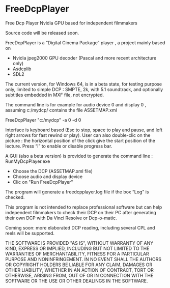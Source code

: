 # FreeDcpPlayer

Free Dcp Player Nvidia GPU based for independent filmmakers

Source code will be released soon.

FreeDcpPlayer is a “Digital Cinema Package”  player ,  a project mainly based on
- Nvidia jpeg2000 GPU decoder (Pascal and more recent architecture only)
- Asdcplib
- SDL2

The current version, for Windows 64, is in a beta state, for testing purpose only, limited to simple DCP :
SMPTE, 2k, with 5.1 soundtrack, and optionally subtitles embedded in MXF file, not encrypted.

The command line is for example for audio device 0 and display 0 , assuming c:/mydcp/ contains the file ASSETMAP.xml

FreeDcpPlayer "c:/mydcp" -a 0 -d 0

Interface is keyboard based (Esc to stop, space to play  and pause, and left right arrows for fast rewind or play). 
User can also double-clic on the picture  : the horizontal position of the click give the start position of the lecture.
Press “i” to enable or disable progress bar.

A GUI (also a beta version) is provided to generate the command line : RunMyDcpPlayer.exe
- Choose the DCP (ASSETMAP.xml file)
- Choose audio and display device
- Clic on "Run FreeDcpPlayer"

The program will generate a freedcpplayer.log file if the box “Log” is checked.

This program is not intended to replace professional software but can help independent filmmakers 
to check their DCP on their PC after generating their own DCP with Da Vinci Resolve or Dcp-o-matic.

Coming soon: more elaborated DCP reading, including several CPL and reels will be supported.

THE SOFTWARE IS PROVIDED "AS IS", WITHOUT WARRANTY OF ANY KIND, EXPRESS OR IMPLIED, INCLUDING BUT NOT LIMITED TO THE WARRANTIES OF MERCHANTABILITY, FITNESS FOR A PARTICULAR PURPOSE AND NONINFRINGEMENT. IN NO EVENT SHALL THE AUTHORS OR COPYRIGHT HOLDERS BE LIABLE FOR ANY CLAIM, DAMAGES OR OTHER LIABILITY, WHETHER IN AN ACTION OF CONTRACT, TORT OR OTHERWISE, ARISING FROM, OUT OF OR IN CONNECTION WITH THE SOFTWARE OR THE USE OR OTHER DEALINGS IN THE SOFTWARE.
